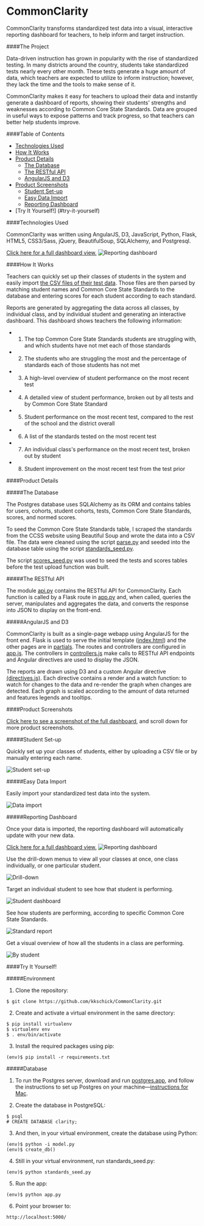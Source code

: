 CommonClarity
=============

CommonClarity transforms standardized test data into a visual, interactive reporting dashboard for teachers, to help inform and target instruction.

####The Project

Data-driven instruction has grown in popularity with the rise of standardized testing. In many districts around the country, students take standardized tests nearly every other month. These tests generate a huge amount of data, which teachers are expected to utilize to inform instruction; however, they lack the time and the tools to make sense of it.

CommonClarity makes it easy for teachers to upload their data and instantly generate a dashboard of reports, showing their students' strengths and weaknesses according to Common Core State Standards. Data are grouped in useful ways to expose patterns and track progress, so that teachers can better help students improve.

####Table of Contents
- [Technologies Used](#technologies-used)
- [How It Works](#how-it-works)
- [Product Details](#product-details)
  - [The Database](#the-database)
  - [The RESTful API](#the-restful-api)
  - [AngularJS and D3](#angularjs-and-d3)
- [Product Screenshots](#product-screenshots)
  - [Student Set-up](#student-set-up)
  - [Easy Data Import](#easy-data-import)
  - [Reporting Dashboard](#reporting-dashboard)
- [Try It Yourself!] (#try-it-yourself)

####Technologies Used

CommonClarity was written using AngularJS, D3, JavaScript, Python, Flask, HTML5, CSS3/Sass, jQuery, BeautifulSoup, SQLAlchemy, and Postgresql.

[Click here for a full dashboard view.](http://i.imgur.com/r8C9qb4.jpg)
![Reporting dashboard](/static/screenshots/all_cohorts_dashboard.png)

####How It Works

Teachers can quickly set up their classes of students in the system and easily import [the CSV files of their test data](/seed_data/test_class1_interim.csv). Those files are then parsed by matching student names and Common Core State Standards to the database and entering scores for each student according to each standard.

Reports are generated by aggregating the data across all classes, by individual class, and by individual student and generating an interactive dashboard. This dashboard shows teachers the following information:
 - 1) The top Common Core State Standards students are struggling with, and which students have not met each of those standards
 - 2) The students who are struggling the most and the percentage of standards each of those students has not met
 - 3) A high-level overview of student performance on the most recent test
 - 4) A detailed view of student performance, broken out by all tests and by Common Core State Standard
 - 5) Student performance on the most recent test, compared to the rest of the school and the district overall
 - 6) A list of the standards tested on the most recent test
 - 7) An individual class's performance on the most recent test, broken out by student
 - 8) Student improvement on the most recent test from the test prior

####Product Details

#####The Database

The Postgres database uses SQLAlchemy as its ORM and contains tables for users, cohorts, student cohorts, tests, Common Core State Standards, scores, and normed scores.

To seed the Common Core State Standards table, I scraped the standards from the CCSS website using Beautiful Soup and wrote the data into a CSV file. The data were cleaned using the script [parse.py](/data_cleaning/parse.py) and seeded into the database table using the script [standards_seed.py](/standards_seed.py).

The script [scores_seed.py](/scores_seed.py) was used to seed the tests and scores tables before the test upload function was built.

#####The RESTful API

The module [api.py](/api.py) contains the RESTful API for CommonClarity. Each function is called by a Flask route in [app.py](/app.py) and, when called, queries the server, manipulates and aggregates the data, and converts the response into JSON to display on the front-end.

#####AngularJS and D3

CommonClarity is built as a single-page webapp using AngularJS for the front end. Flask is used to serve the initial template ([index.html](/templates/index.html)) and the other pages are in [partials](/static/partials). The routes and controllers are configured in [app.js](/static/js/app.js). The controllers in [controllers.js](/static/js/controllers.js) make calls to RESTful API endpoints and Angular directives are used to display the JSON.

The reports are drawn using D3 and a custom Angular directive [(directives.js)](/static/js/directives.js). Each directive contains a render and a watch function: to watch for changes to the data and re-render the graph when changes are detected. Each graph is scaled according to the amount of data returned and features legends and tooltips.

####Product Screenshots

[Click here to see a screenshot of the full dashboard](http://i.imgur.com/r8C9qb4.jpg), and scroll down for more product screenshots.

#####Student Set-up

Quickly set up your classes of students, either by uploading a CSV file or by manually entering each name.

![Student set-up](/static/screenshots/set_up_students.png)

#####Easy Data Import

Easily import your standardized test data into the system.

![Data import](/static/screenshots/import_test_data.png)

#####Reporting Dashboard

Once your data is imported, the reporting dashboard will automatically update with your new data.

[Click here for a full dashboard view.](http://i.imgur.com/r8C9qb4.jpg)
![Reporting dashboard](/static/screenshots/all_cohorts_dashboard.png)

Use the drill-down menus to view all your classes at once, one class individually, or one particular student.

![Drill-down](/static/screenshots/drill_down.png)

Target an individual student to see how that student is performing.

![Student dashboard](/static/screenshots/student_dashboard.png)

See how students are performing, according to specific Common Core State Standards.

![Standard report](/static/screenshots/standards_report.png)

Get a visual overview of how all the students in a class are performing.

![By student](/static/screenshots/class_perf_by_student.png)


####Try It Yourself!

#####Environment 

1) Clone the repository:

<pre><code>$ git clone https://github.com/kkschick/CommonClarity.git</code></pre>

2) Create and activate a virtual environment in the same directory: 

<pre><code>$ pip install virtualenv
$ virtualenv env
$ . env/bin/activate 
</code></pre>

3) Install the required packages using pip:

<pre><code>(env)$ pip install -r requirements.txt
</code></pre>

#####Database

1) To run the Postgres server, download and run [postgres.app](http://postgresapp.com/), and follow the instructions to set up Postgres on your machine—[instructions for Mac](http://postgresapp.com/documentation/cli-tools.html).  

2) Create the database in PostgreSQL:

<pre><code>$ psql
# CREATE DATABASE clarity;
</code></pre>

3) And then, in your virtual environment, create the database using Python:

<pre><code>(env)$ python -i model.py
(env)$ create_db()
</code></pre>

4) Still in your virtual environment, run standards_seed.py:

<pre><code>(env)$ python standards_seed.py
</code></pre>

5) Run the app: 

<pre><code>(env)$ python app.py
</code></pre>

6) Point your browser to:

<pre><code>http://localhost:5000/</code></pre>
